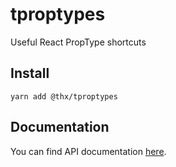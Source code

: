 # tproptypes

Useful React PropType shortcuts

## Install
```
yarn add @thx/tproptypes
```

## Documentation

You can find API documentation [here](/docs).

